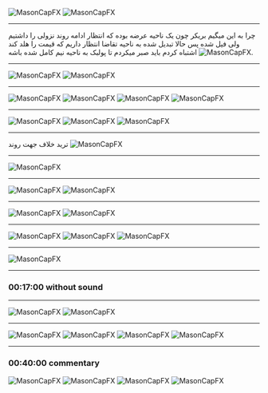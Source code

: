 ![MasonCapFX](https://www.tradingview.com/x/mBxdyzss/ "MasonCapFX")
![MasonCapFX](https://www.tradingview.com/x/E3g4qyuv/ "MasonCapFX")
___
چرا به این میگیم بریکر
چون یک ناحیه عرضه بوده که انتظار ادامه روند نزولی را داشتیم
ولی فیل شده
پس حالا تبدیل شده به ناحیه تقاضا
انتظار داریم که قیمت را هلد کند
![MasonCapFX](https://www.tradingview.com/x/t8sZsQaw/ "MasonCapFX")
اشتباه کردم باید صبر میکردم تا پولبک به ناحیه نیم کامل شده باشه.
___
![MasonCapFX](https://www.tradingview.com/x/fbuHe5Fz/ "MasonCapFX")
![MasonCapFX](https://www.tradingview.com/x/fbuHe5Fz/ "MasonCapFX")
___
![MasonCapFX](https://www.tradingview.com/x/q1CTvpd0/ "MasonCapFX")
![MasonCapFX](https://www.tradingview.com/x/DwXefZOJ/ "MasonCapFX")
![MasonCapFX](https://www.tradingview.com/x/I98NaTth/ "MasonCapFX")
![MasonCapFX](https://www.tradingview.com/x/CVJOrgkA/ "MasonCapFX")
___
![MasonCapFX](https://www.tradingview.com/x/hyfN7J6z/ "MasonCapFX")
![MasonCapFX](https://www.tradingview.com/x/aI8nJQdN/ "MasonCapFX")
![MasonCapFX](https://www.tradingview.com/x/dee3Wtrt/ "MasonCapFX")
___
ترید خلاف جهت روند
![MasonCapFX](https://www.tradingview.com/x/6rKllDZG/ "MasonCapFX")
___
![MasonCapFX](https://www.tradingview.com/x/srviKmXw/ "MasonCapFX")
___
![MasonCapFX](https://www.tradingview.com/x/Lll2XtKh/ "MasonCapFX")
![MasonCapFX](https://www.tradingview.com/x/L582iwed/ "MasonCapFX")
___
![MasonCapFX](https://www.tradingview.com/x/0CbIy3MW/ "MasonCapFX")
![MasonCapFX](https://www.tradingview.com/x/B1Z19RAO/ "MasonCapFX")
___
![MasonCapFX](https://www.tradingview.com/x/iOv3EdFC/ "MasonCapFX")
![MasonCapFX](https://www.tradingview.com/x/YY9VovhC/ "MasonCapFX")
![MasonCapFX](https://www.tradingview.com/x/qbMlpR8r/ "MasonCapFX")
___
![MasonCapFX](https://www.tradingview.com/x/qen9uBLg/ "MasonCapFX")
___
### 00:17:00 without sound
___
![MasonCapFX](https://www.tradingview.com/x/fKWO4VeG/ "MasonCapFX")
![MasonCapFX](https://www.tradingview.com/x/JPpSZaT8/ "MasonCapFX")
___
![MasonCapFX](https://www.tradingview.com/x/TO3343UE/ "MasonCapFX")
![MasonCapFX](https://www.tradingview.com/x/Wow4U5mD/ "MasonCapFX")
![MasonCapFX](https://www.tradingview.com/x/2DTyRe8q/ "MasonCapFX")
![MasonCapFX](https://www.tradingview.com/x/u2nsDxBr/ "MasonCapFX")
___
### 00:40:00 commentary
![MasonCapFX](https://www.tradingview.com/x/BfF0sHdp/ "MasonCapFX")
![MasonCapFX](https://www.tradingview.com/x/3rHFJXc9/ "MasonCapFX")
![MasonCapFX](https://www.tradingview.com/x/xD8xJXtH/ "MasonCapFX")
![MasonCapFX](https://www.tradingview.com/x/fLZg6QHb/ "MasonCapFX")
